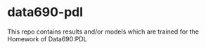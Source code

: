 # data690-pdl
This repo contains results and/or models which are trained for the Homework of Data690:PDL 
